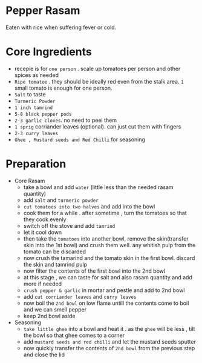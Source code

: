 # Pepper Rasam

Eaten with rice when suffering fever or cold. 

# Core Ingredients
 - recepie is for `one person` . scale up tomatoes per person and other spices as needed
 - `Ripe tomatoe` . they should be ideally red even from the stalk area. `1` small tomato is enough for one person. 
 - `Salt` to taste
 - `Turmeric Powder`
 - `1 inch tamrind`
 - `5-8 black pepper pods`
 - `2-3 garlic cloves`. no need to peel them
 - `1 sprig` corriander leaves (optional). can just cut them with fingers
 - `2-3 curry leaves`
 - `Ghee , Mustard seeds and Red Chilli` for seasoning

# Preparation
 - Core Rasam
   - take a bowl and add `water` (little less than the needed rasam quantity)
   - add `salt` and `turmeric powder`
   - `cut tomatoes into two halves` and add into the bowl
   - cook them for a while . after sometime , turn the tomatoes so that they cook evenly
   - switch off the stove and add `tamrind`
   - let it cool down
   - then take the `tomatoes` into another bowl, remove the skin(transfer skin into the 1st bowl) and crush them well. any whitish pulp from the tomato can be discarded
   - now crush the tamarind and the tomato skin in the first bowl. discard the skin and tamrind pulp
   - now filter the contents of the first bowl into the 2nd bowl
   - at this stage , we can taste for salt and also rasam quantity and add more if needed
   - `crush pepper & garlic` in mortar and pestle and add to 2nd bowl
   - add `cut corriander leaves` and `curry leaves`
   - now boil the `2nd bowl` on low flame untill the contents come to boil and we can smell pepper
   - keep 2nd bowl aside  
- Seasoning
  -  `take little ghee` into a bowl and heat it . as the `ghee` will be less , tilt the bowl so that ghee comes to a corner
  -  add `mustard seeds and red chilli` and let the mustard seeds sputter
  -  now quickly transfer the contents of `2nd bowl` from the previous step and close the lid
